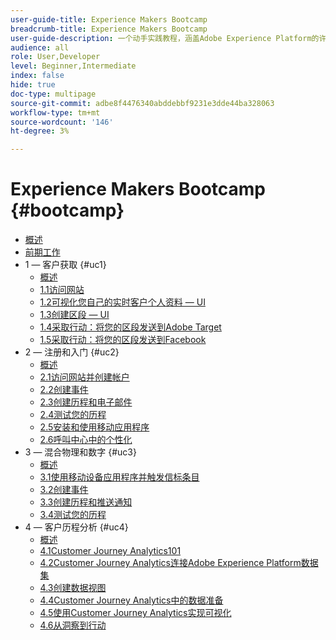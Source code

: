 ```yaml
---
user-guide-title: Experience Makers Bootcamp
breadcrumb-title: Experience Makers Bootcamp
user-guide-description: 一个动手实践教程，涵盖Adobe Experience Platform的许多方面。
audience: all
role: User,Developer
level: Beginner,Intermediate
index: false
hide: true
doc-type: multipage
source-git-commit: adbe8f4476340abddebbf9231e3dde44ba328063
workflow-type: tm+mt
source-wordcount: '146'
ht-degree: 3%

---
```



# Experience Makers Bootcamp {#bootcamp}

+ [概述](/help/bootcamp/overview.md)
+ [前期工作](/help/bootcamp/prework.md)
+ 1 — 客户获取 {#uc1}
   + [概述](/help/bootcamp/uc/uc1/uc1.md)
   + [1.1访问网站](/help/bootcamp/uc/uc1/ex1.md)
   + [1.2可视化您自己的实时客户个人资料 — UI](/help/bootcamp/uc/uc1/ex2.md)
   + [1.3创建区段 — UI](/help/bootcamp/uc/uc1/ex3.md)
   + [1.4采取行动：将您的区段发送到Adobe Target](/help/bootcamp/uc/uc1/ex4.md)
   + [1.5采取行动：将您的区段发送到Facebook](/help/bootcamp/uc/uc1/ex5.md)
+ 2 — 注册和入门 {#uc2}
   + [概述](/help/bootcamp/uc/uc2/uc2.md)
   + [2.1访问网站并创建帐户](/help/bootcamp/uc/uc2/ex1.md)
   + [2.2创建事件](/help/bootcamp/uc/uc2/ex2.md)
   + [2.3创建历程和电子邮件](/help/bootcamp/uc/uc2/ex3.md)
   + [2.4测试您的历程](/help/bootcamp/uc/uc2/ex4.md)
   + [2.5安装和使用移动应用程序](/help/bootcamp/uc/uc2/ex5.md)
   + [2.6呼叫中心中的个性化](/help/bootcamp/uc/uc2/ex6.md)
+ 3 — 混合物理和数字 {#uc3}
   + [概述](/help/bootcamp/uc/uc3/uc3.md)
   + [3.1使用移动设备应用程序并触发信标条目](/help/bootcamp/uc/uc3/ex1.md)
   + [3.2创建事件](/help/bootcamp/uc/uc3/ex2.md)
   + [3.3创建历程和推送通知](/help/bootcamp/uc/uc3/ex3.md)
   + [3.4测试您的历程](/help/bootcamp/uc/uc3/ex4.md)
+ 4 — 客户历程分析 {#uc4}
   + [概述](/help/bootcamp/uc/uc4/uc4.md)
   + [4.1Customer Journey Analytics101](/help/bootcamp/uc/uc4/ex1.md)
   + [4.2Customer Journey Analytics连接Adobe Experience Platform数据集](/help/bootcamp/uc/uc4/ex2.md)
   + [4.3创建数据视图](/help/bootcamp/uc/uc4/ex3.md)
   + [4.4Customer Journey Analytics中的数据准备](/help/bootcamp/uc/uc4/ex4.md)
   + [4.5使用Customer Journey Analytics实现可视化](/help/bootcamp/uc/uc4/ex5.md)
   + [4.6从洞察到行动](/help/bootcamp/uc/uc4/ex6.md)